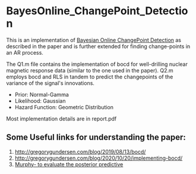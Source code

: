 # BayesOnline_ChangePoint_Detection
This is an implementation of [Bayesian Online ChangePoint Detection](https://arxiv.org/abs/0710.3742) as described in the paper and is further extended for finding change-points in an AR process.

The Q1.m file contains the implementation of bocd for well-drilling nuclear magnetic
response data (similar to the one used in the paper). 
Q2.m employs bocd and RLS in tandem to predict the changepoints of the variance of the
signal's innovations.

* Prior: Normal-Gamma
* Likelihood: Gaussian
* Hazard Function: Geometric Distribution

Most implementation details are in report.pdf

## Some Useful links for understanding the paper:
1.	http://gregorygundersen.com/blog/2019/08/13/bocd/
2.	http://gregorygundersen.com/blog/2020/10/20/implementing-bocd/
3.  [Murphy- to evaluate the posterior predictive](https://www.cs.ubc.ca/~murphyk/Papers/bayesGauss.pdf)
